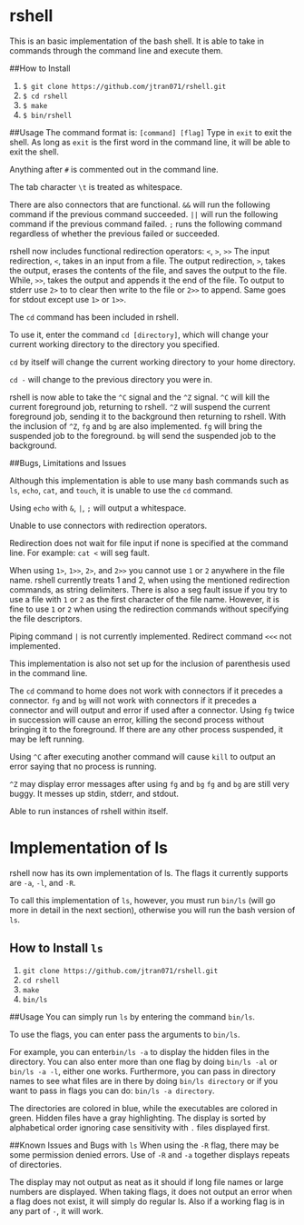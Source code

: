 # rshell

This is an basic implementation of the bash shell. It is able to take in 
commands through the command line and execute them.

##How to Install

1. `$ git clone https://github.com/jtran071/rshell.git`
2. `$ cd rshell`
3. `$ make`
4. `$ bin/rshell`

##Usage
The command format is: `[command] [flag]`
Type in `exit` to exit the shell. As long as `exit` is the first word in
the command line, it will be able to exit the shell.

Anything after `#` is commented out in the command line.

The tab character `\t` is treated as whitespace.

There are also connectors that are functional.
`&&` will run the following command if the previous command succeeded.
`||` will run the following command if the previous command failed.
`;` runs the following command regardless of whether the previous
failed or succeeded.

rshell now includes functional redirection operators: `<`, `>`, `>>`
The input redirection, `<`, takes in an input from a file.
The output redirection, `>`, takes the output, erases the contents of the file,
and saves the output to the file. While, `>>`, takes the output and appends it the end of the file.
To output to stderr use `2>` to to clear then write to the file or `2>>` to append.
Same goes for stdout except use `1>` or `1>>`.

The `cd` command has been included in rshell.

To use it, enter the command `cd [directory]`, which will change your current
working directory to the directory you specified.

`cd` by itself will change the current working directory to your home directory.

`cd -` will change to the previous directory you were in.

rshell is now able to take the `^C` signal and the `^Z` signal.
`^C` will kill the current foreground job, returning to rshell.
`^Z` will suspend the current foreground job, sending it to the background then returning to rshell.
With the inclusion of `^Z`, `fg` and `bg` are also implemented.
`fg` will bring the suspended job to the foreground.
`bg` will send the suspended job to the background.

##Bugs, Limitations and Issues

Although this implementation is able to use many bash commands such as 
`ls`, `echo`, `cat`, and `touch`, it is unable to use the `cd` command.

Using `echo` with `&`, `|`, `;` will output a whitespace. 

Unable to use connectors with redirection operators.

Redirection does not wait for file input if none is specified at
the command line. For example: `cat <` will seg fault.

When using `1>`, `1>>`, `2>`, and `2>>` you cannot use `1` or `2` anywhere
in the file name. rshell currently treats 1 and 2, when using the mentioned
redirection commands, as string delimiters. There is also a seg fault
issue if you try to use a file with `1` or `2` as the first
character of the file name. However, it is fine to use `1` or `2` when using
the redirection commands without specifying the file descriptors. 

Piping command `|` is not currently implemented.
Redirect command `<<<` not implemented.

This implementation is also not set up for the inclusion of parenthesis
used in the command line.

The `cd` command to home does not work with connectors if it precedes a connector.
`fg` and `bg` will not work with connectors if it precedes a connector and will output and error
if used after a connector.
Using `fg` twice in succession will cause an error, killing the second process without bringing it to
the foreground. If there are any other process suspended, it may be left running.

Using `^C` after executing another command will cause `kill` to output an error saying that no process is running.

`^Z` may display error messages after using `fg` and `bg`
`fg` and `bg` are still very buggy. It messes up stdin, stderr, and stdout.

Able to run instances of rshell within itself.

# Implementation of ls

rshell now has its own implementation of ls. The flags it currently supports
are `-a`, `-l`, and `-R`.

To call this implementation of `ls`, however, you must run `bin/ls` (will go
more in detail in the next section), otherwise you will run the bash version
of `ls`.


## How to Install `ls`

1. `git clone https://github.com/jtran071/rshell.git`
2. `cd rshell`
3. `make`
4. `bin/ls`

##Usage
You can simply run `ls` by entering the command `bin/ls`. 

To use the flags, you can enter pass the arguments to `bin/ls`.

For example, you can enter`bin/ls -a` to display the hidden files in the directory. 
You can also enter more than one flag by doing `bin/ls -al` or `bin/ls -a -l`, either one works.
Furthermore, you can pass in directory names to see what 
files are in there by doing `bin/ls directory` or if you want to pass
in flags you can do: `bin/ls -a directory`.

The directories are colored in blue, while the executables are colored
in green.
Hidden files have a gray highlighting. 
The display is sorted by alphabetical order ignoring case sensitivity
with `.` files displayed first.


##Known Issues and Bugs with `ls`
When using the `-R` flag, there may be some permission denied errors.
Use of `-R` and `-a` together displays repeats of directories.

The display may not output as neat as it should if long file names or large numbers are displayed. 
When taking flags, it does not output an error when a flag does not exist,
it will simply do regular ls. 
Also if a working flag is in any part of `-`, it will work.
